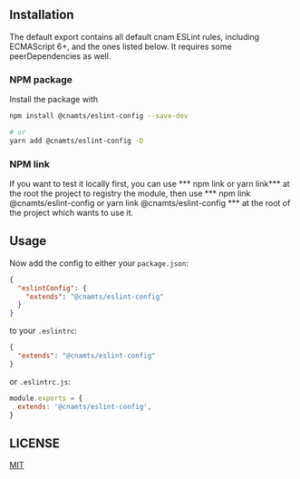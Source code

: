 ## Installation

The default export contains all default cnam ESLint rules, including
ECMAScript 6+, and the ones listed below. It requires some peerDependencies as
well.

### NPM package

Install the package with

```sh
npm install @cnamts/eslint-config --save-dev

# or
yarn add @cnamts/eslint-config -D
```

### NPM link

If you want to test it locally first, you can use *** npm link or yarn link***
at the root the project to registry the module, then use *** npm link @cnamts/eslint-config or yarn link @cnamts/eslint-config *** at the root of the project which wants to use it.


## Usage

Now add the config to either your `package.json`:

```json
{
  "eslintConfig": {
    "extends": "@cnamts/eslint-config"
  }
}
```

to your `.eslintrc`:

```json
{
  "extends": "@cnamts/eslint-config"
}
```

or `.eslintrc.js`:

```js
module.exports = {
  extends: '@cnamts/eslint-config',
}
```

## LICENSE

[MIT](LICENSE)
